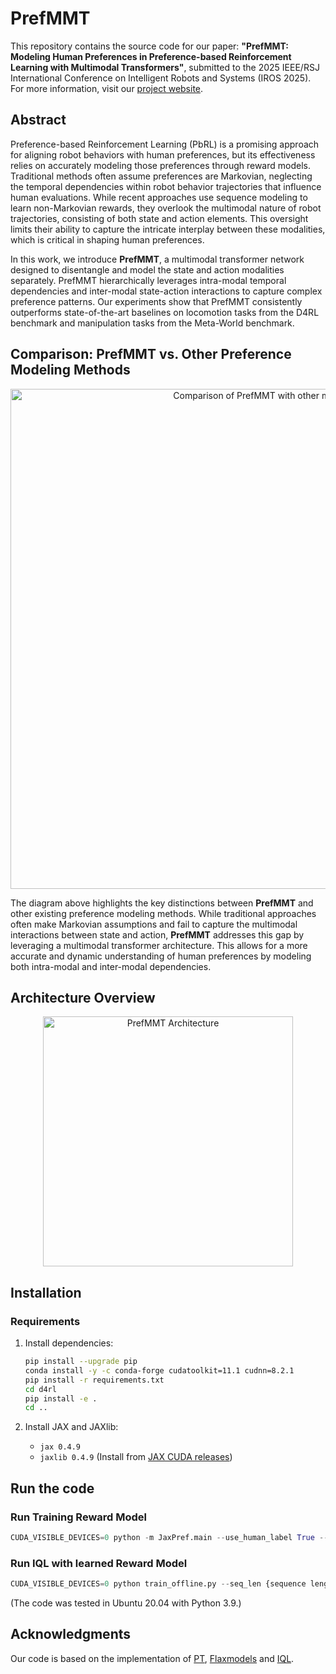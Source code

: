 # PrefMMT

This repository contains the source code for our paper: **"PrefMMT: Modeling Human Preferences in Preference-based Reinforcement Learning with Multimodal Transformers"**, submitted to the 2025 IEEE/RSJ International Conference on Intelligent Robots and Systems (IROS 2025). For more information, visit our [project website](https://sites.google.com/view/prefmmt).

## Abstract

Preference-based Reinforcement Learning (PbRL) is a promising approach for aligning robot behaviors with human preferences, but its effectiveness relies on accurately modeling those preferences through reward models. Traditional methods often assume preferences are Markovian, neglecting the temporal dependencies within robot behavior trajectories that influence human evaluations. While recent approaches use sequence modeling to learn non-Markovian rewards, they overlook the multimodal nature of robot trajectories, consisting of both state and action elements. This oversight limits their ability to capture the intricate interplay between these modalities, which is critical in shaping human preferences.

In this work, we introduce **PrefMMT**, a multimodal transformer network designed to disentangle and model the state and action modalities separately. PrefMMT hierarchically leverages intra-modal temporal dependencies and inter-modal state-action interactions to capture complex preference patterns. Our experiments show that PrefMMT consistently outperforms state-of-the-art baselines on locomotion tasks from the D4RL benchmark and manipulation tasks from the Meta-World benchmark.

## Comparison: PrefMMT vs. Other Preference Modeling Methods

<div align="center">
  <img src="/figures/Comparison.jpg" alt="Comparison of PrefMMT with other methods" width="800"/>
</div>

The diagram above highlights the key distinctions between **PrefMMT** and other existing preference modeling methods. While traditional approaches often make Markovian assumptions and fail to capture the multimodal interactions between state and action, **PrefMMT** addresses this gap by leveraging a multimodal transformer architecture. This allows for a more accurate and dynamic understanding of human preferences by modeling both intra-modal and inter-modal dependencies.

## Architecture Overview

<div align="center">
  <img src="/figures/PrefMMTAR.PNG" alt="PrefMMT Architecture" width="400"/>
</div>

## Installation

### Requirements

1. Install dependencies:

    ```bash
    pip install --upgrade pip
    conda install -y -c conda-forge cudatoolkit=11.1 cudnn=8.2.1
    pip install -r requirements.txt
    cd d4rl
    pip install -e .
    cd ..
    ```

2. Install JAX and JAXlib:

    - `jax 0.4.9`
    - `jaxlib 0.4.9` (Install from [JAX CUDA releases](https://storage.googleapis.com/jax-releases/jax_cuda_releases.html))


## Run the code


### Run Training Reward Model

```python
CUDA_VISIBLE_DEVICES=0 python -m JaxPref.main --use_human_label True --comment {experiment_name} --transformer.embd_dim 256 --transformer.n_layer 3 --transformer.n_head 4 --env {D4RL env name} --logging.output_dir './logs/pref_reward' --batch_size 256 --num_query {number of query} --query_len 100 --n_epochs 10000 --skip_flag 0 --seed {seed} --model_type PrefMMT
```

### Run IQL with learned Reward Model

```python
CUDA_VISIBLE_DEVICES=0 python train_offline.py --seq_len {sequence length in reward prediction} --comment {experiment_name} --eval_interval {5000: mujoco / 100000: antmaze / 5000: metaworld} --env_name {d4rl env name} --config {configs/(mujoco|antmaze|metaworld)_config.py} --eval_episodes {100 for ant , 10 o.w.} --use_reward_model True --model_type PrefMMT --ckpt_dir {reward_model_path} --seed {seed}
```
(The code was tested in Ubuntu 20.04 with Python 3.9.)


## Acknowledgments

Our code is based on the implementation of [PT](https://github.com/csmile-1006/PreferenceTransformer), [Flaxmodels](https://github.com/matthias-wright/flaxmodels) and [IQL](https://github.com/ikostrikov/implicit_q_learning). 
